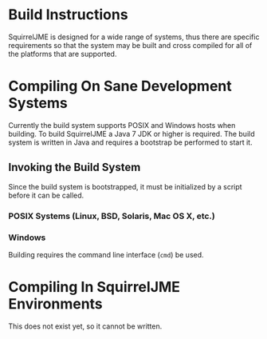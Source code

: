 # Build Instructions

SquirrelJME is designed for a wide range of systems, thus there are specific
requirements so that the system may be built and cross compiled for all of the
platforms that are supported.

# Compiling On Sane Development Systems

Currently the build system supports POSIX and Windows hosts when building. To
build SquirrelJME a Java 7 JDK or higher is required. The build system is
written in Java and requires a bootstrap be performed to start it.

## Invoking the Build System

Since the build system is bootstrapped, it must be initialized by a script
before it can be called.

### POSIX Systems (Linux, BSD, Solaris, Mac OS X, etc.)

### Windows

Building requires the command line interface (`cmd`) be used.

# Compiling In SquirrelJME Environments

This does not exist yet, so it cannot be written.

